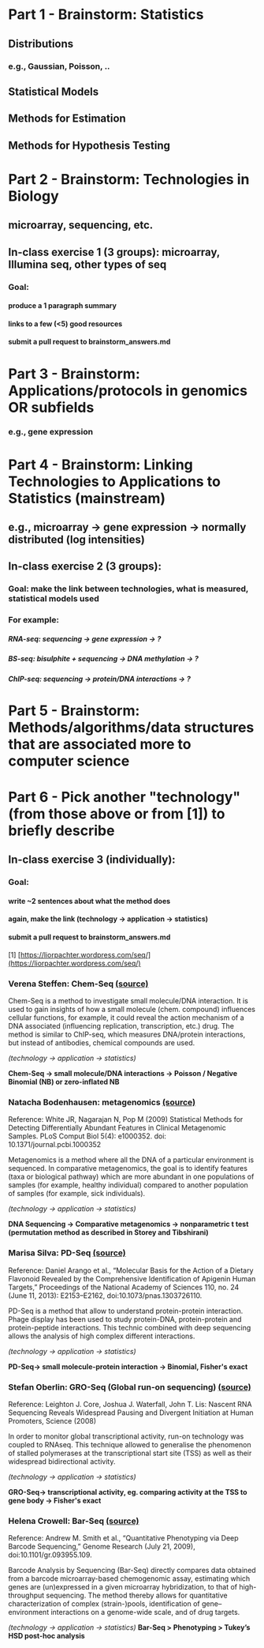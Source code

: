 
# Part 1 - Brainstorm: Statistics

## Distributions
### e.g., Gaussian, Poisson, ..

## Statistical Models
## Methods for Estimation
## Methods for Hypothesis Testing

# Part 2 - Brainstorm: Technologies in Biology

## microarray, sequencing, etc.

## In-class exercise 1 (3 groups): microarray, Illumina seq, other types of seq

### Goal: 
#### produce a 1 paragraph summary
#### links to a few (<5) good resources
#### submit a pull request to brainstorm_answers.md

# Part 3 - Brainstorm: Applications/protocols in genomics OR subfields

### e.g., gene expression

# Part 4 - Brainstorm: Linking Technologies to Applications to Statistics (mainstream)

## e.g., microarray -> gene expression -> normally distributed (log intensities)

## In-class exercise 2 (3 groups): 
### Goal: make the link between technologies, what is measured, statistical models used
### For example:
##### RNA-seq: sequencing -> gene expression -> ?
##### BS-seq: bisulphite + sequencing -> DNA methylation -> ?
##### ChIP-seq: sequencing -> protein/DNA interactions -> ?


# Part 5 - Brainstorm: Methods/algorithms/data structures that are associated more to computer science

# Part 6 - Pick another "technology" (from those above or from [1]) to briefly describe

## In-class exercise 3 (individually): 
### Goal: 
#### write ~2 sentences about what the method does
#### again, make the link (technology -> application -> statistics)
#### submit a pull request to brainstorm_answers.md

[1] [https://liorpachter.wordpress.com/seq/](https://liorpachter.wordpress.com/seq/)

### Verena Steffen: Chem-Seq [(source)](http://www.nature.com/nbt/journal/v32/n1/pdf/nbt.2776.pdf)
Chem-Seq is a method to investigate small molecule/DNA interaction. It is used to gain insights of how a small molecule (chem. compound) influences cellular functions, for example, it could reveal the action mechanism of a DNA associated (influencing replication, transcription, etc.) drug.
The method is similar to ChIP-seq, which measures DNA/protein interactions, but instead of antibodies, chemical compounds are used. 

*(technology -> application -> statistics)*

**Chem-Seq -> small molecule/DNA interactions -> Poisson / Negative Binomial (NB) or zero-inflated NB**

### Natacha Bodenhausen: metagenomics [(source)](http://journals.plos.org/ploscompbiol/article?id=10.1371/journal.pcbi.1000352)

Reference: White JR, Nagarajan N, Pop M (2009) Statistical Methods for Detecting Differentially Abundant Features in Clinical Metagenomic Samples. PLoS Comput Biol 5(4): e1000352. doi: 10.1371/journal.pcbi.1000352 

Metagenomics is a method where all the DNA of a particular environment is sequenced. In comparative metagenomics, the goal is to identify features (taxa or biological pathway) which are more abundant in one populations of samples (for example, healthy individual) compared to another population of samples (for example, sick individuals).

*(technology -> application -> statistics)*

**DNA Sequencing -> Comparative metagenomics -> nonparametric t test (permutation method as described in Storey and Tibshirani)** 

### Marisa Silva: PD-Seq [(source)](http://www.pnas.org/content/110/24/E2153) 
Reference: Daniel Arango et al., “Molecular Basis for the Action of a Dietary Flavonoid Revealed by the Comprehensive Identification of Apigenin Human Targets,” Proceedings of the National Academy of Sciences 110, no. 24 (June 11, 2013): E2153–E2162, doi:10.1073/pnas.1303726110.

PD-Seq is a method that allow to understand protein-protein interaction. Phage display has been used to study protein-DNA, protein-protein and protein-peptide interactions. This technic combined with deep sequencing allows the analysis of high complex different interactions.

*(technology -> application -> statistics)* 

**PD-Seq-> small molecule-protein interaction ->  Binomial, Fisher's exact**


### Stefan Oberlin: GRO-Seq (Global run-on sequencing) [(source)](http://www.sciencemag.org/content/322/5909/1845.short) 
Reference: Leighton J. Core, Joshua J. Waterfall, John T. Lis: Nascent RNA Sequencing Reveals Widespread Pausing and Divergent Initiation at Human Promoters, Science (2008) 
 
In order to monitor global transcriptional activity, run-on technology was coupled to RNAseq. This technique allowed to generalise the phenomenon of stalled polymerases at the transcriptional start site (TSS) as well as their widespread bidirectional activity. 
 
*(technology -> application -> statistics)* 
 
**GRO-Seq-> transcriptional activity, eg. comparing activity at the TSS to gene body  ->  Fisher's exact**


### Helena Crowell: Bar-Seq [(source)](http://genome.cshlp.org/content/early/2009/07/21/gr.093955.109) 
Reference: Andrew M. Smith et al., “Quantitative Phenotyping via Deep Barcode Sequencing,” Genome Research (July 21, 2009), doi:10.1101/gr.093955.109.

Barcode Analysis by Sequencing (Bar-Seq) directly compares data obtained from a barcode microarray-based chemogenomic assay, estimating which genes are (un)expressed in a given microarray hybridization, to that of high-throughput sequencing. The method thereby allows for quantitative characterization of complex (strain-)pools, identification of gene–environment interactions on a genome-wide scale, and of drug targets.

*(technology -> application -> statistics)* 
**Bar-Seq > Phenotyping > Tukey’s HSD post-hoc analysis**

